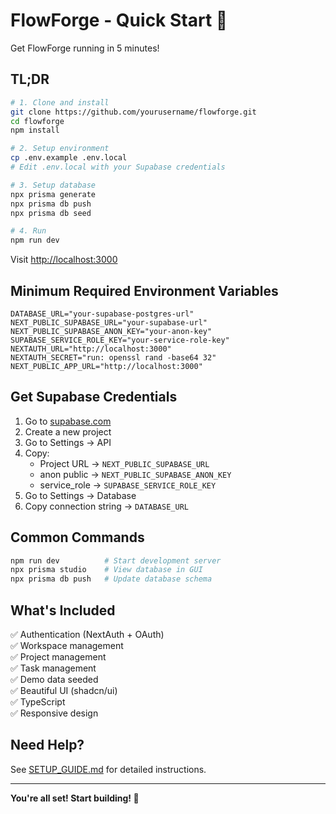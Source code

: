 # FlowForge - Quick Start 🚀

Get FlowForge running in 5 minutes!

## TL;DR

```bash
# 1. Clone and install
git clone https://github.com/yourusername/flowforge.git
cd flowforge
npm install

# 2. Setup environment
cp .env.example .env.local
# Edit .env.local with your Supabase credentials

# 3. Setup database
npx prisma generate
npx prisma db push
npx prisma db seed

# 4. Run
npm run dev
```

Visit [http://localhost:3000](http://localhost:3000)

## Minimum Required Environment Variables

```env
DATABASE_URL="your-supabase-postgres-url"
NEXT_PUBLIC_SUPABASE_URL="your-supabase-url"
NEXT_PUBLIC_SUPABASE_ANON_KEY="your-anon-key"
SUPABASE_SERVICE_ROLE_KEY="your-service-role-key"
NEXTAUTH_URL="http://localhost:3000"
NEXTAUTH_SECRET="run: openssl rand -base64 32"
NEXT_PUBLIC_APP_URL="http://localhost:3000"
```

## Get Supabase Credentials

1. Go to [supabase.com](https://supabase.com)
2. Create a new project
3. Go to Settings → API
4. Copy:
   - Project URL → `NEXT_PUBLIC_SUPABASE_URL`
   - anon public → `NEXT_PUBLIC_SUPABASE_ANON_KEY`
   - service_role → `SUPABASE_SERVICE_ROLE_KEY`
5. Go to Settings → Database
6. Copy connection string → `DATABASE_URL`

## Common Commands

```bash
npm run dev          # Start development server
npx prisma studio    # View database in GUI
npx prisma db push   # Update database schema
```

## What's Included

✅ Authentication (NextAuth + OAuth)  
✅ Workspace management  
✅ Project management  
✅ Task management  
✅ Demo data seeded  
✅ Beautiful UI (shadcn/ui)  
✅ TypeScript  
✅ Responsive design

## Need Help?

See [SETUP_GUIDE.md](SETUP_GUIDE.md) for detailed instructions.

---

**You're all set! Start building! 🎉**
